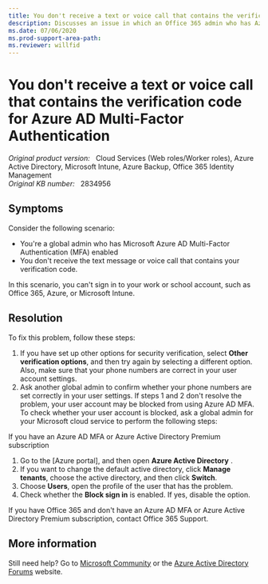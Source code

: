 ```yaml
---
title: You don't receive a text or voice call that contains the verification code for Azure Active Directory Multi-Factor Authentication
description: Discusses an issue in which an Office 365 admin who has Azure Active Directory (Azure AD) Multi-Factor Authentication enabled doesn't receive a text or voice call that contains the verification code. Therefore, the admin can't sign in to a work or school account.
ms.date: 07/06/2020
ms.prod-support-area-path: 
ms.reviewer: willfid
---
```

# You don't receive a text or voice call that contains the verification code for Azure AD Multi-Factor Authentication

_Original product version:_ &nbsp; Cloud Services (Web roles/Worker roles), Azure Active Directory, Microsoft Intune, Azure Backup, Office 365 Identity Management  
_Original KB number:_ &nbsp; 2834956

## Symptoms

Consider the following scenario:

- You're a global admin who has Microsoft Azure AD Multi-Factor Authentication (MFA) enabled
- You don't receive the text message or voice call that contains your verification code.

In this scenario, you can't sign in to your work or school account, such as Office 365, Azure, or Microsoft Intune.

## Resolution

To fix this problem, follow these steps:

1. If you have set up other options for security verification, select **Other verification options**, and then try again by selecting a different option. Also, make sure that your phone numbers are correct in your user account settings.
2. Ask another global admin to confirm whether your phone numbers are set correctly in your user settings. If steps 1 and 2 don't resolve the problem, your user account may be blocked from using Azure AD MFA. To check whether your user account is blocked, ask a global admin for your Microsoft cloud service to perform the following steps:

If you have an Azure AD MFA or Azure Active Directory Premium subscription

1. Go to the [Azure portal], and then open **Azure Active Directory** .
2. If you want to change the default active directory, click **Manage tenants**, choose the active directory, and then click **Switch**.
3. Choose **Users**, open the profile of the user that has the problem.
4. Check whether the **Block sign in** is enabled. If yes, disable the option.

If you have Office 365 and don't have an Azure AD MFA or Azure Active Directory Premium subscription, contact Office 365 Support.

## More information

Still need help? Go to [Microsoft Community](https://answers.microsoft.com/) or the [Azure Active Directory Forums](https://social.msdn.microsoft.com/Forums/en-US/home?forum=windowsazuread) website.
